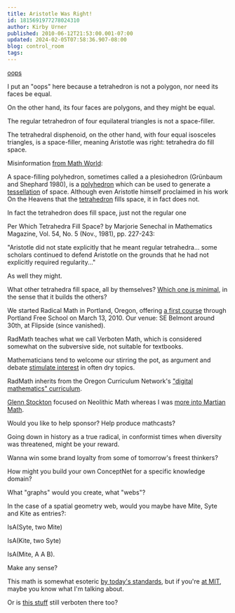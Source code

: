 ```yaml
---
title: Aristotle Was Right!
id: 1815691977278024310
author: Kirby Urner
published: 2010-06-12T21:53:00.001-07:00
updated: 2024-02-05T07:58:36.907-08:00
blog: control_room
tags: 
---
```


[](http://www.flickr.com/photos/17157315@N00/4680326861/)

[oops](http://groups.google.com/group/mathfuture/msg/85da4f8aeafca685?hl=en)

I put an "oops" here because a tetrahedron is not a polygon, nor need its faces be equal.  

On the other hand, its four faces are polygons, and they might be equal.

The regular tetrahedron of four equilateral triangles is not a space-filler.  

The tetrahedral disphenoid, on the other hand, with four equal isosceles triangles, is a space-filler, meaning Aristotle was right:  tetrahedra do fill space.

Misinformation [from Math World](http://controlroom.blogspot.com/2010/04/suggesting-change.html):

A space-filling polyhedron, sometimes called a a plesiohedron (Grünbaum and Shephard 1980), is a [polyhedron](http://mathworld.wolfram.com/Polyhedron.html) which can be used to generate a [tessellation](http://mathworld.wolfram.com/Tessellation.html) of space. Although even Aristotle himself proclaimed in his work On the Heavens that the [tetrahedron](http://mathworld.wolfram.com/Tetrahedron.html) fills space, it in fact does not.

In fact the tetrahedron does fill space, just not the regular one

Per Which Tetrahedra Fill Space? by Marjorie Senechal in Mathematics Magazine, Vol. 54, No. 5 (Nov., 1981), pp. 227-243:

"Aristotle did not state explicitly that he meant regular tetrahedra... some scholars continued to defend Aristotle on the grounds that he had not explicitly required regularity..."

As well they might.

What other tetrahedra fill space, all by themselves?  [Which one is minimal](http://worldgame.blogspot.com/2009/02/mite-fight.html), in the sense that it builds the others?

[](http://www.flickr.com/photos/17157315@N00/4585728237/)

We started Radical Math in Portland, Oregon, offering [a first course](http://worldgame.blogspot.com/2010/03/radical-math.html) through Portland Free School on March 13, 2010.  Our venue:  SE Belmont around 30th, at Flipside (since vanished).

RadMath teaches what we call Verboten Math, which is considered somewhat on the subversive side, not suitable for textbooks.

Mathematicians tend to welcome our stirring the pot, as argument and debate [stimulate interest](http://groups.google.com/group/mathfuture/msg/df1bd13047a4ae93?hl=en) in often dry topics. 

RadMath inherits from the Oregon Curriculum Network's ["digital mathematics" curriculum](http://wikieducator.org/Digital_Math).

[Glenn Stockton](http://www.flickr.com/photos/17157315@N00/3261804560/) focused on Neolithic Math whereas I was [more into Martian Math](http://mybizmo.blogspot.com/2009/11/martian-math.html).

Would you like to help sponsor?  Help produce mathcasts?

Going down in history as a true radical, in conformist times when diversity was threatened, might be your reward. 

Wanna win some brand loyalty from some of tomorrow's freest thinkers?

[](http://www.flickr.com/photos/17157315@N00/4680324919/)

How might you build your own ConceptNet for a specific knowledge domain?

What "graphs" would you create, what "webs"?

In the case of a spatial geometry web, would you maybe have Mite, Syte and Kite as entries?:

IsA(Syte, two Mite)

IsA(Kite, two Syte) 

IsA(Mite, A A B).  

Make any sense?  

This math is somewhat esoteric [by today's standards](http://mybizmo.blogspot.com/2010/06/moratorium-proposal-synergeo.html), but if you're [at MIT](http://coffeeshopsnet.blogspot.com/2010/05/buzz-about-shops.html), maybe you know what I'm talking about. 

Or is [this stuff](http://worldgame.blogspot.com/2010/04/radical-math-and-python.html) still verboten there too?